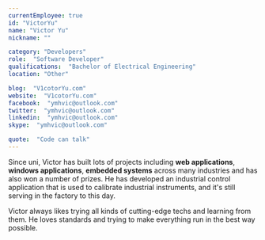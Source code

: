```yaml
---
currentEmployee: true
id: "VictorYu"
name: "Victor Yu"
nickname: ""

category: "Developers"
role:  "Software Developer"
qualifications:  "Bachelor of Electrical Engineering"
location: "Other"

blog:  "V1cotorYu.com"
website:  "V1cotorYu.com"
facebook:  "ymhvic@outlook.com"
twitter:  "ymhvic@outlook.com"
linkedin:  "ymhvic@outlook.com"
skype:  "ymhvic@outlook.com"

quote:  "Code can talk"
---
```


Since uni, Victor has built lots of projects including **web applications**, **windows applications**, **embedded systems** across many industries and has also won a number of prizes. He has developed an industrial control application that is used to calibrate industrial instruments, and it's still serving in the factory to this day.  

Victor always likes trying all kinds of cutting-edge techs and learning from them. He loves standards and trying to make everything run in the best way possible.  
